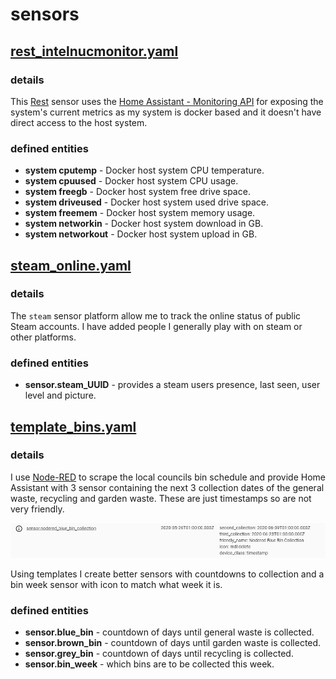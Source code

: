 # sensors
## [rest_intelnucmonitor.yaml](./rest_intelnucmonitor.yaml)
### details

This [Rest](https://www.home-assistant.io/integrations/rest/) sensor uses the [Home Assistant - Monitoring API](https://github.com/ned-kelly/ha-monitor-api/) for exposing the system's current metrics as my system is docker based and it doesn't have direct access to the host system. 

### defined entities

* **system cputemp** - Docker host system CPU temperature.
* **system cpuused** - Docker host system CPU usage.
* **system freegb** - Docker host system free drive space.
* **system driveused** - Docker host system used drive space.
* **system freemem** - Docker host system memory usage.
* **system networkin** - Docker host system download in GB.
* **system networkout** - Docker host system upload in GB.

## [steam_online.yaml](./steam_online.yaml)
### details

The `steam` sensor platform allow me to track the online status of public Steam accounts. I have added people I generally play with on steam or other platforms.

### defined entities
* **sensor.steam_UUID** - provides a steam users presence, last seen, user level and picture.

## [template_bins.yaml](./template_bins.yaml)
### details

I use [Node-RED](https://nodered.org/) to scrape the local councils bin schedule and provide Home Assistant with 3 sensor containing the next 3 collection dates of the general waste, recycling and garden waste. These are just timestamps so are not very friendly. 

![nodered bin sensor](/media/sensors_bins_screenshot.png)

Using templates I create better sensors with countdowns to collection and a bin week sensor with icon to match what week it is.

### defined entities
* **sensor.blue_bin** - countdown of days until general waste is collected.
* **sensor.brown_bin** - countdown of days until garden waste is collected.
* **sensor.grey_bin** - countdown of days until recycling is collected.
* **sensor.bin_week** - which bins are to be collected this week.

